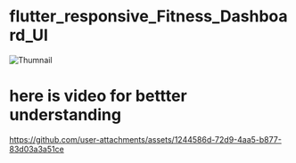 # flutter_responsive_Fitness_Dashboard_UI

![Thumnail](https://github.com/user-attachments/assets/73d7b19c-89a4-4334-a63f-4969164f884b)


# here is video for bettter understanding 


https://github.com/user-attachments/assets/1244586d-72d9-4aa5-b877-83d03a3a51ce





